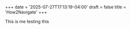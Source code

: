 +++
date = '2025-07-27T17:13:19-04:00'
draft = false
title = 'How2Navigate'
+++

This is me testing this
